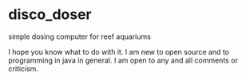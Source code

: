 disco_doser
===========

simple dosing computer for reef aquariums

I hope you know what to do with it.
I am new to open source and to programming in java in general. 
I am open to any and all comments or criticism. 
